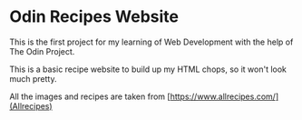 # Odin Recipes Website
This is the first project for my learning of Web Development with the help of The Odin Project.

This is a basic recipe website to build up my HTML chops, so it won't look much pretty.

All the images and recipes are taken from [https://www.allrecipes.com/](Allrecipes)